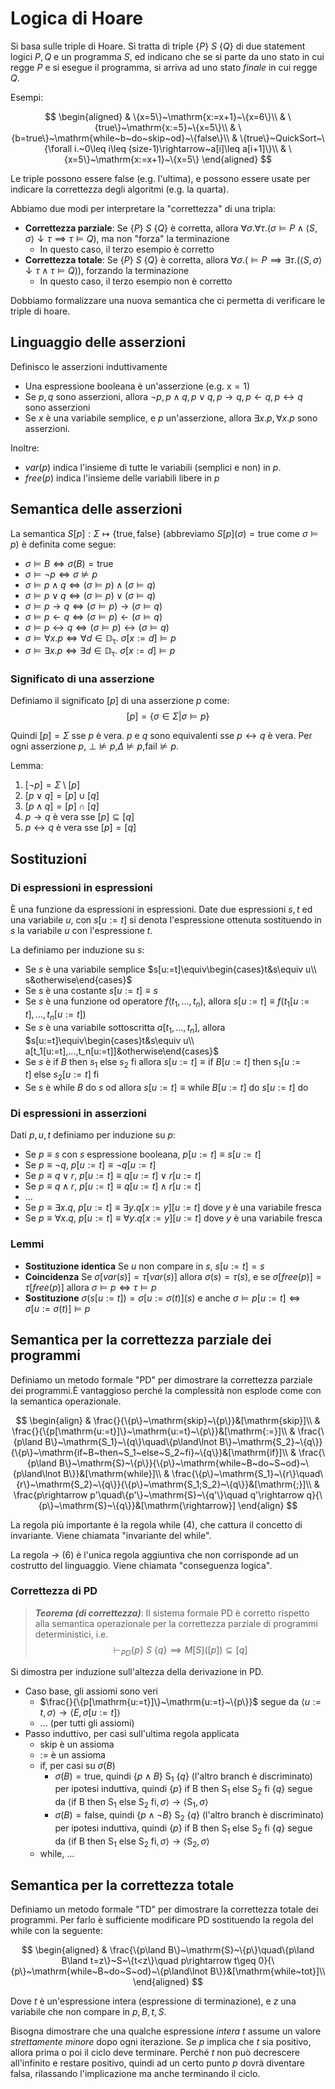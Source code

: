 # Logica di Hoare

Si basa sulle triple di Hoare. Si tratta di triple $\{P\}~S~\{Q\}$ di due statement logici $P, Q$ e un programma $S$, ed indicano che se si parte da uno stato in cui regge $P$ e si esegue il programma, si arriva ad uno stato *finale* in cui regge $Q$.

Esempi:

$$
\begin{aligned}
& \{x=5\}~\mathrm{x:=x+1}~\{x=6\}\\
& \{true\}~\mathrm{x:=5}~\{x=5\}\\
& \{b=true\}~\mathrm{while~b~do~skip~od}~\{false\}\\
& \{true\}~QuickSort~\{\forall i.~0\leq i\leq (size-1)\rightarrow~a[i]\leq a[i+1]\}\\
& \{x=5\}~\mathrm{x:=x+1}~\{x=5\}
\end{aligned}
$$

Le triple possono essere false (e.g. l'ultima), e possono essere usate per indicare la correttezza degli algoritmi (e.g. la quarta).

Abbiamo due modi per interpretare la "correttezza" di una tripla:
* **Correttezza parziale**: Se $\{P\}~S~\{Q\}$ è corretta, allora $\forall\sigma.\forall\tau.(\sigma\vDash P\land \langle S,\sigma\rangle\downarrow\tau\implies\tau\vDash Q)$, ma non "forza" la terminazione
  * In questo caso, il terzo esempio è corretto  
* **Correttezza totale**: Se $\{P\}~S~\{Q\}$ è corretta, allora $\forall\sigma.(\vDash P\implies\exists\tau.(\langle S,\sigma\rangle\downarrow\tau\land\tau\vDash Q))$, forzando la terminazione
  * In questo caso, il terzo esempio non è corretto

Dobbiamo formalizzare una nuova semantica che ci permetta di verificare le triple di hoare.

## Linguaggio delle asserzioni

Definisco le asserzioni induttivamente
* Una espressione booleana è un'asserzione (e.g. $\mathrm{x=1}$)
* Se $p,q$ sono asserzioni, allora $\lnot p,p\land q,p\lor q,p\rightarrow q,p\leftarrow q,p\leftrightarrow q$ sono asserzioni
* Se $x$ è una variabile semplice, e $p$ un'asserzione, allora $\exists x.p,\forall x.p$ sono asserzioni.

Inoltre:
* $var(p)$ indica l'insieme di tutte le variabili (semplici e non) in $p$.
* $free(p)$ indica l'insieme delle variabili libere in $p$

## Semantica delle asserzioni

La semantica $S[p]:\Sigma\mapsto\{\mathrm{true,false}\}$ (abbreviamo $S[p](\sigma)=\mathrm{true}$ come $\sigma\vDash p$) è definita come segue:
* $\sigma\vDash B\iff\sigma(B)=\mathrm{true}$
* $\sigma\vDash\lnot p\iff\sigma\nvDash p$
* $\sigma\vDash p\land q\iff(\sigma\vDash p)\land(\sigma\vDash q)$
* $\sigma\vDash p\lor q\iff(\sigma\vDash p)\lor(\sigma\vDash q)$
* $\sigma\vDash p\rightarrow q\iff(\sigma\vDash p)\rightarrow(\sigma\vDash q)$
* $\sigma\vDash p\leftarrow q\iff(\sigma\vDash p)\leftarrow(\sigma\vDash q)$
* $\sigma\vDash p\leftrightarrow q\iff(\sigma\vDash p)\leftrightarrow(\sigma\vDash q)$
* $\sigma\vDash \forall x.p\iff\forall d\in\mathbb{D_\tau}.~\sigma[x:=d]\vDash p$
* $\sigma\vDash \exists x.p\iff\exists d\in\mathbb{D_\tau}.~\sigma[x:=d]\vDash p$

### Significato di una asserzione

Definiamo il significato $[p]$ di una asserzione $p$ come:
$$
[p]=\{\sigma\in\Sigma|\sigma\vDash p\}
$$

Quindi $[p]=\Sigma$ sse $p$ è vera. $p$ e $q$ sono equivalenti sse $p\leftrightarrow q$ è vera. Per ogni asserzione $p$, $\bot\nvDash p$,$\Delta\nvDash p$,$\mathrm{fail}\nvDash p$.

Lemma:
1. $[\lnot p]=\Sigma\setminus[p]$
2. $[p\lor q]=[p]\cup[q]$
3. $[p\land q]=[p]\cap[q]$
4. $p\rightarrow q$ è vera sse $[p]\subseteq[q]$
5. $p\leftrightarrow q$ è vera sse $[p]=[q]$

## Sostituzioni

### Di espressioni in espressioni

È una funzione da espressioni in espressioni. Date due espressioni $s,t$ ed una variabile $u$, con $s[u := t]$ si denota l'espressione ottenuta sostituendo in $s$ la variabile $u$ con l'espressione $t$.

La definiamo per induzione su $s$:
* Se $s$ è una variabile semplice $s[u:=t]\equiv\begin{cases}t&s\equiv u\\ s&otherwise\end{cases}$
* Se $s$ è una costante $s[u:=t]\equiv s$
* Se $s$ è una funzione od operatore $f(t_1,...,t_n)$, allora $s[u:=t]\equiv f(t_1[u:=t],...,t_n[u:=t])$
* Se $s$ è una variabile sottoscritta $a[t_1,...,t_n]$, allora $s[u:=t]\equiv\begin{cases}t&s\equiv u\\ a[t_1[u:=t],...,t_n[u:=t]]&otherwise\end{cases}$
* Se $s$ è $\mathrm{if}~B~\mathrm{then}~s_1~\mathrm{else}~s_2~\mathrm{fi}$ allora $s[u:=t]\equiv\mathrm{if}~B[u:=t]~\mathrm{then}~s_1[u:=t]~\mathrm{else}~s_2[u:=t]~\mathrm{fi}$
* Se $s$ è $\mathrm{while}~B~\mathrm{do}~s~\mathrm{od}$ allora $s[u:=t]\equiv\mathrm{while}~B[u:=t]~\mathrm{do}~s[u:=t]~\mathrm{do}$

### Di espressioni in asserzioni

Dati $p,u,t$ definiamo per induzione su $p$:
* Se $p\equiv s$ con $s$ espressione booleana, $p[u:=t]\equiv s[u:=t]$
* Se $p\equiv\lnot q$, $p[u:=t]\equiv\lnot q[u:=t]$
* Se $p\equiv q\lor r$, $p[u:=t]\equiv q[u:=t]\lor r[u:=t]$
* Se $p\equiv q\land r$, $p[u:=t]\equiv q[u:=t]\land r[u:=t]$
* ...
* Se $p\equiv\exists x.q$, $p[u:=t]\equiv \exists y.q[x:=y][u:=t]$ dove $y$ è una variabile fresca
* Se $p\equiv\forall x.q$, $p[u:=t]\equiv \forall y.q[x:=y][u:=t]$ dove $y$ è una variabile fresca

### Lemmi

* **Sostituzione identica** Se $u$ non compare in $s$, $s[u:=t]=s$
* **Coincidenza** Se $\sigma[var(s)]=\tau[var(s)]$ allora $\sigma(s)=\tau(s)$, e se $\sigma[free(p)]=\tau[free(p)]$ allora $\sigma\vDash p\iff\tau\vDash p$
* **Sostituzione** $\sigma(s[u:=t])=\sigma[u:=\sigma(t)](s)$ e anche $\sigma\vDash p[u:=t]\iff\sigma[u:=\sigma(t)]\vDash p$

## Semantica per la correttezza parziale dei programmi

Definiamo un metodo formale "PD" per dimostrare la correttezza parziale dei programmi.È vantaggioso perché la complessità non esplode come con la semantica operazionale.

$$
\begin{align}
& \frac{}{\{p\}~\mathrm{skip}~\{p\}}&[\mathrm{skip}]\\
& \frac{}{\{p[\mathrm{u:=t}]\}~\mathrm{u:=t}~\{p\}}&[\mathrm{:=}]\\
& \frac{\{p\land B\}~\mathrm{S_1}~\{q\}\quad\{p\land\lnot B\}~\mathrm{S_2}~\{q\}}{\{p\}~\mathrm{if~B~then~S_1~else~S_2~fi}~\{q\}}&[\mathrm{if}]\\
& \frac{\{p\land B\}~\mathrm{S}~\{p\}}{\{p\}~\mathrm{while~B~do~S~od}~\{p\land\lnot B\}}&[\mathrm{while}]\\
& \frac{\{p\}~\mathrm{S_1}~\{r\}\quad\{r\}~\mathrm{S_2}~\{q\}}{\{p\}~\mathrm{S_1;S_2}~\{q\}}&[\mathrm{;}]\\
& \frac{p\rightarrow p'\quad\{p'\}~\mathrm{S}~\{q'\}\quad q'\rightarrow q}{\{p\}~\mathrm{S}~\{q\}}&[\mathrm{\rightarrow}]
\end{align}
$$

La regola più importante è la regola while (4), che cattura il concetto di invariante. Viene chiamata "invariante del while".

La regola $\rightarrow$ (6) è l'unica regola aggiuntiva che non corrisponde ad un costrutto del linguaggio. Viene chiamata "conseguenza logica".

### Correttezza di PD

> ***Teorema (di correttezza)***: Il sistema formale PD è corretto rispetto alla semantica operazionale per la correttezza parziale di programmi deterministici, i.e.
> $$\vdash_{PD}\{p\}~S~\{q\}\implies M[S]([p])\subseteq[q]$$

Si dimostra per induzione sull'altezza della derivazione in PD.

* Caso base, gli assiomi sono veri
  * $\frac{}{\{p[\mathrm{u:=t}]\}~\mathrm{u:=t}~\{p\}}$ segue da $\langle u:=t,\sigma\rangle\rightarrow\langle E,\sigma[u:=t]\rangle$
  * ... (per tutti gli assiomi)
* Passo induttivo, per casi sull'ultima regola applicata
  * skip è un assioma
  * := è un assioma
  * if, per casi su $\sigma(B)$
    * $\sigma(B)=\mathrm{true}$, quindi $\{p\land B\}~\mathrm{S_1}~\{q\}$ (l'altro branch è discriminato) per ipotesi induttiva, quindi $\{p\}~\mathrm{if~B~then~S_1~else~S_2~fi}~\{q\}$ segue da $\langle \mathrm{if~B~then~S_1~else~S_2~fi},\sigma\rangle\rightarrow\langle \mathrm{S_1},\sigma\rangle$
    * $\sigma(B)=\mathrm{false}$, quindi $\{p\land\lnot B\}~\mathrm{S_2}~\{q\}$ (l'altro branch è discriminato) per ipotesi induttiva, quindi $\{p\}~\mathrm{if~B~then~S_1~else~S_2~fi}~\{q\}$ segue da $\langle \mathrm{if~B~then~S_1~else~S_2~fi},\sigma\rangle\rightarrow\langle \mathrm{S_2},\sigma\rangle$
  * while, ...

## Semantica per la correttezza totale

Definiamo un metodo formale "TD" per dimostrare la correttezza totale dei programmi. Per farlo è sufficiente modificare PD sostituendo la regola del while con la seguente:

$$
\begin{aligned}
& \frac{\{p\land B\}~\mathrm{S}~\{p\}\quad\{p\land B\land t=z\}~S~\{t<z\}\quad p\rightarrow t\geq 0}{\{p\}~\mathrm{while~B~do~S~od}~\{p\land\lnot B\}}&[\mathrm{while~tot}]\\
\end{aligned}
$$

Dove $t$ è un'espressione intera (espressione di terminazione), e $z$ una variabile che non compare in $p,B,t,S$.

Bisogna dimostrare che una qualche espressione *intera* $t$ assume un valore *strettamente minore* dopo ogni iterazione. Se $p$ implica che $t$ sia positivo, allora prima o poi il ciclo deve terminare. Perché $t$ non può decrescere all'infinito e restare positivo, quindi ad un certo punto $p$ dovrà diventare falsa, rilassando l'implicazione ma anche terminando il ciclo.